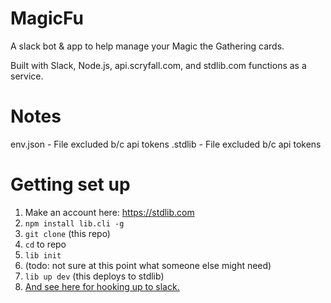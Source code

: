 # MagicFu
A slack bot & app to help manage your Magic the Gathering cards.

Built with Slack, Node.js, api.scryfall.com, and stdlib.com functions as a service.

# Notes

env.json - File excluded b/c api tokens
.stdlib - File excluded b/c api tokens

# Getting set up
1. Make an account here: https://stdlib.com
1. `npm install lib.cli -g`
1. `git clone` (this repo)
1. `cd` to repo
1. `lib init`
1. (todo: not sure at this point what someone else might need)
1. `lib up dev` (this deploys to stdlib)
1. [And see here for hooking up to slack.](https://medium.com/slack-developer-blog/build-a-serverless-slack-bot-in-9-minutes-with-node-js-and-stdlib-b993cfa15358)
